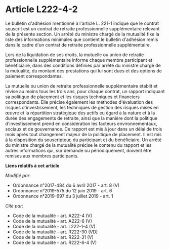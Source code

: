# Article L222-4-2

Le bulletin d'adhésion mentionné à l'article L. 221-1 indique que le contrat souscrit est un contrat de retraite
professionnelle supplémentaire relevant de la présente section. Un arrêté du ministre chargé de la mutualité fixe la liste
des informations minimales que contient le bulletin d'adhésion remis dans le cadre d'un contrat de retraite professionnelle
supplémentaire.

Lors de la liquidation de ses droits, la mutuelle ou union de retraite professionnelle supplémentaire informe chaque membre
participant et bénéficiaire, dans des conditions définies par arrêté du ministre chargé de la mutualité, du montant des
prestations qui lui sont dues et des options de paiement correspondantes.

La mutuelle ou union de retraite professionnelle supplémentaire établit et révise au moins tous les trois ans, pour chaque
contrat, un rapport indiquant sa politique de placement et les risques techniques et financiers correspondants. Elle précise
également les méthodes d'évaluation des risques d'investissement, les techniques de gestion des risques mises en œuvre et la
répartition stratégique des actifs eu égard à la nature et à la durée des engagements de retraite, ainsi que la manière dont
la politique d'investissement prend en considération les facteurs environnementaux, sociaux et de gouvernance. Ce rapport est
mis à jour dans un délai de trois mois après tout changement majeur de la politique de placement. Il est mis à la disposition
du souscripteur, du participant et du bénéficiaire. Un arrêté du ministre chargé de la mutualité précise le contenu du
rapport et les autres informations qui, sur demande ou périodiquement, doivent être remises aux membres participants.

**Liens relatifs à cet article**

_Modifié par_:

  - Ordonnance n°2017-484 du 6 avril 2017 - art. 8 (V)
  - Ordonnance n°2019-575 du 12 juin 2019 - art. 6
  - Ordonnance n°2019-697 du 3 juillet 2019 - art. 1

_Cité par_:

  - Code de la mutualité - art. A222-4 (V)
  - Code de la mutualité - art. A222-6 (V)
  - Code de la mutualité - art. L222-1-4 (V)
  - Code de la mutualité - art. R222-30 (VD)
  - Code de la mutualité - art. R222-31 (V)
  - Code de la mutualité - art. R222-6-4 (V)
